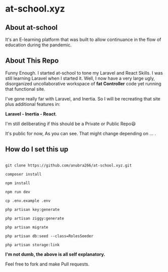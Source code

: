 <p align="center"><a class="md:flex md:items-end" href="/"></a></p>

# at-school.xyz

## About at-school
It's an E-learning platform that was built to allow continuance in the flow of education during the pandemic.

## About This Repo
Funny Enough. I started at-school to tone my Laravel and React Skills. I was still learning Laravel when I started it.
Well, I now have a very large ugly, disorganized uncollaborative workspace of __fat Controller__ code yet running that functional site.

I've gone really far with Laravel, and Inertia. So I will be recreating that site plus additional features in:

 **Laravel - Inertia - React**. 

 I'm still deliberating if this should be a Private or Public Repo😃

It's public for now, As you can see. That might change depending on ... .

## How do I set this up

```

git clone https://github.com/anubra266/at-school.xyz.git

composer install 

npm install

npm run dev

cp .env.example .env

php artisan key:generate

php artisan ziggy:generate

php artisan migrate

php artisan db:seed --class=RolesSeeder

php artisan storage:link
```
**I'm not dumb, the above is all self explanatory.**

Feel free to fork and make Pull requests.
